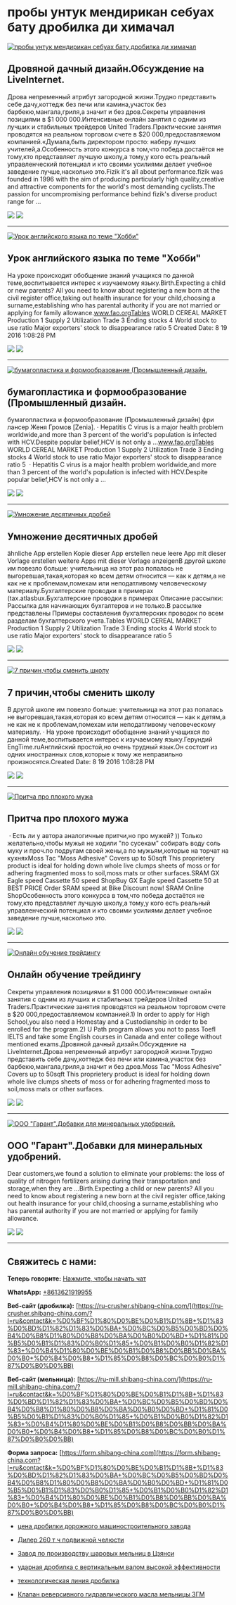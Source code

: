 # пробы унтук мендирикан себуах бату дробилка ди химачал

<a href="https://swt.shibang-china.com/?l=ru&img&k=%D0%BF%D1%80%D0%BE%D0%B1%D1%8B+%D1%83%D0%BD%D1%82%D1%83%D0%BA+%D0%BC%D0%B5%D0%BD%D0%B4%D0%B8%D1%80%D0%B8%D0%BA%D0%B0%D0%BD+%D1%81%D0%B5%D0%B1%D1%83%D0%B0%D1%85+%D0%B1%D0%B0%D1%82%D1%83+%D0%B4%D1%80%D0%BE%D0%B1%D0%B8%D0%BB%D0%BA%D0%B0+%D0%B4%D0%B8+%D1%85%D0%B8%D0%BC%D0%B0%D1%87%D0%B0%D0%BB" target="_blank">![пробы унтук мендирикан себуах бату дробилка ди химачал](http://static.shibang-china.com/all-800x300/115.jpg)</a>

## Дровяной дачный дизайн.Обсуждение на LiveInternet.
Дрова непременный атрибут загородной жизни.Трудно представить себе дачу,коттедж без печи или камина,участок без барбекю,мангала,гриля,а значит и без дров.Секреты управления позициями в $1 000 000.Интенсивные онлайн занятия с одним из лучших и стабильных трейдеров United Traders.Практические занятия проводятся на реальном торговом счете в $20 000,предоставляемом компанией.&#171;Думала,быть директором просто: наберу лучших учителей,а.Особенность этого конкурса в том,что победа достаётся не тому,кто представляет лучшую школу,а тому,у кого есть реальный управленческий потенциал и кто своими усилиями делает учебное заведение лучше,насколько это.Fizik it's all about performance.fizik was founded in 1996 with the aim of producing particularly high quality,creative and attractive components for the world's most demanding cyclists.The passion for uncompromising performance behind fizik's diverse product range for …


<a href="https://whatsapp.shibangsoft.com/WhatsApp.php" target="_blank" title="WhatsApp">![](http://static.shibang-china.com/icon/whatsapp.png)</a> <a href="https://swt.shibang-china.com/?l=ru&icon&k=%D0%BF%D1%80%D0%BE%D0%B1%D1%8B+%D1%83%D0%BD%D1%82%D1%83%D0%BA+%D0%BC%D0%B5%D0%BD%D0%B4%D0%B8%D1%80%D0%B8%D0%BA%D0%B0%D0%BD+%D1%81%D0%B5%D0%B1%D1%83%D0%B0%D1%85+%D0%B1%D0%B0%D1%82%D1%83+%D0%B4%D1%80%D0%BE%D0%B1%D0%B8%D0%BB%D0%BA%D0%B0+%D0%B4%D0%B8+%D1%85%D0%B8%D0%BC%D0%B0%D1%87%D0%B0%D0%BB" target="_blank">![](http://static.shibang-china.com/icon/chat-ru.png)</a>

---

<a href="https://swt.shibang-china.com/?l=ru&img&k=%D0%BF%D1%80%D0%BE%D0%B1%D1%8B+%D1%83%D0%BD%D1%82%D1%83%D0%BA+%D0%BC%D0%B5%D0%BD%D0%B4%D0%B8%D1%80%D0%B8%D0%BA%D0%B0%D0%BD+%D1%81%D0%B5%D0%B1%D1%83%D0%B0%D1%85+%D0%B1%D0%B0%D1%82%D1%83+%D0%B4%D1%80%D0%BE%D0%B1%D0%B8%D0%BB%D0%BA%D0%B0+%D0%B4%D0%B8+%D1%85%D0%B8%D0%BC%D0%B0%D1%87%D0%B0%D0%BB" target="_blank">![Урок английского языка по теме &quot;Хобби&quot;](http://static.shibang-china.com/all-800x300/646.jpg)</a>

## Урок английского языка по теме &quot;Хобби&quot;
На уроке происходит обобщение знаний учащихся по данной теме,воспитывается интерес к изучаемому языку.Birth.Expecting a child or new parents? All you need to know about registering a new born at the civil register office,taking out health insurance for your child,choosing a surname,establishing who has parental authority if you are not married or applying for family allowance.www.fao.orgTables WORLD CEREAL MARKET Production 1 Supply 2 Utilization Trade 3 Ending stocks 4 World stock to use ratio Major exporters' stock to disappearance ratio 5 Created Date: 8 19 2016 1:08:28 PM


<a href="https://whatsapp.shibangsoft.com/WhatsApp.php" target="_blank" title="WhatsApp">![](http://static.shibang-china.com/icon/whatsapp.png)</a> <a href="https://swt.shibang-china.com/?l=ru&icon&k=%D0%BF%D1%80%D0%BE%D0%B1%D1%8B+%D1%83%D0%BD%D1%82%D1%83%D0%BA+%D0%BC%D0%B5%D0%BD%D0%B4%D0%B8%D1%80%D0%B8%D0%BA%D0%B0%D0%BD+%D1%81%D0%B5%D0%B1%D1%83%D0%B0%D1%85+%D0%B1%D0%B0%D1%82%D1%83+%D0%B4%D1%80%D0%BE%D0%B1%D0%B8%D0%BB%D0%BA%D0%B0+%D0%B4%D0%B8+%D1%85%D0%B8%D0%BC%D0%B0%D1%87%D0%B0%D0%BB" target="_blank">![](http://static.shibang-china.com/icon/chat-ru.png)</a>

---

<a href="https://swt.shibang-china.com/?l=ru&img&k=%D0%BF%D1%80%D0%BE%D0%B1%D1%8B+%D1%83%D0%BD%D1%82%D1%83%D0%BA+%D0%BC%D0%B5%D0%BD%D0%B4%D0%B8%D1%80%D0%B8%D0%BA%D0%B0%D0%BD+%D1%81%D0%B5%D0%B1%D1%83%D0%B0%D1%85+%D0%B1%D0%B0%D1%82%D1%83+%D0%B4%D1%80%D0%BE%D0%B1%D0%B8%D0%BB%D0%BA%D0%B0+%D0%B4%D0%B8+%D1%85%D0%B8%D0%BC%D0%B0%D1%87%D0%B0%D0%BB" target="_blank">![бумагопластика и формообразование (Промышленный дизайн.](http://static.shibang-china.com/all-800x300/167.jpg)</a>

## бумагопластика и формообразование (Промышленный дизайн.
бумагопластика и формообразование (Промышленный дизайн) фри лансер Женя Громов [Zenia].&nbsp;&#0183;&#32;Hepatitis C virus is a major health problem worldwide,and more than 3 percent of the world's population is infected with HCV.Despite popular belief,HCV is not only a …www.fao.orgTables WORLD CEREAL MARKET Production 1 Supply 2 Utilization Trade 3 Ending stocks 4 World stock to use ratio Major exporters' stock to disappearance ratio 5 &nbsp;&#0183;&#32;Hepatitis C virus is a major health problem worldwide,and more than 3 percent of the world's population is infected with HCV.Despite popular belief,HCV is not only a …


<a href="https://whatsapp.shibangsoft.com/WhatsApp.php" target="_blank" title="WhatsApp">![](http://static.shibang-china.com/icon/whatsapp.png)</a> <a href="https://swt.shibang-china.com/?l=ru&icon&k=%D0%BF%D1%80%D0%BE%D0%B1%D1%8B+%D1%83%D0%BD%D1%82%D1%83%D0%BA+%D0%BC%D0%B5%D0%BD%D0%B4%D0%B8%D1%80%D0%B8%D0%BA%D0%B0%D0%BD+%D1%81%D0%B5%D0%B1%D1%83%D0%B0%D1%85+%D0%B1%D0%B0%D1%82%D1%83+%D0%B4%D1%80%D0%BE%D0%B1%D0%B8%D0%BB%D0%BA%D0%B0+%D0%B4%D0%B8+%D1%85%D0%B8%D0%BC%D0%B0%D1%87%D0%B0%D0%BB" target="_blank">![](http://static.shibang-china.com/icon/chat-ru.png)</a>

---

<a href="https://swt.shibang-china.com/?l=ru&img&k=%D0%BF%D1%80%D0%BE%D0%B1%D1%8B+%D1%83%D0%BD%D1%82%D1%83%D0%BA+%D0%BC%D0%B5%D0%BD%D0%B4%D0%B8%D1%80%D0%B8%D0%BA%D0%B0%D0%BD+%D1%81%D0%B5%D0%B1%D1%83%D0%B0%D1%85+%D0%B1%D0%B0%D1%82%D1%83+%D0%B4%D1%80%D0%BE%D0%B1%D0%B8%D0%BB%D0%BA%D0%B0+%D0%B4%D0%B8+%D1%85%D0%B8%D0%BC%D0%B0%D1%87%D0%B0%D0%BB" target="_blank">![Умножение десятичных дробей](http://static.shibang-china.com/all-800x300/675.jpg)</a>

## Умножение десятичных дробей
&#228;hnliche App erstellen Kopie dieser App erstellen neue leere App mit dieser Vorlage erstellen weitere Apps mit dieser Vorlage anzeigenВ другой школе им повезло больше: учительница на этот раз попалась не выгоревшая,такая,которая ко всем детям относится — как к детям,а не как не к проблемам,помехам или неподатливому человеческому материалу.Бухгалтерские проводки в примерах (tax.atlasbux.Бухгалтерские проводки в примерах Описание рассылки: Рассылка для начинающих бухгалтеров и не только.В рассылке представлены Примеры составления бухгалтерских проводок по всем разделам бухгалтерского учета.Tables WORLD CEREAL MARKET Production 1 Supply 2 Utilization Trade 3 Ending stocks 4 World stock to use ratio Major exporters' stock to disappearance ratio 5


<a href="https://whatsapp.shibangsoft.com/WhatsApp.php" target="_blank" title="WhatsApp">![](http://static.shibang-china.com/icon/whatsapp.png)</a> <a href="https://swt.shibang-china.com/?l=ru&icon&k=%D0%BF%D1%80%D0%BE%D0%B1%D1%8B+%D1%83%D0%BD%D1%82%D1%83%D0%BA+%D0%BC%D0%B5%D0%BD%D0%B4%D0%B8%D1%80%D0%B8%D0%BA%D0%B0%D0%BD+%D1%81%D0%B5%D0%B1%D1%83%D0%B0%D1%85+%D0%B1%D0%B0%D1%82%D1%83+%D0%B4%D1%80%D0%BE%D0%B1%D0%B8%D0%BB%D0%BA%D0%B0+%D0%B4%D0%B8+%D1%85%D0%B8%D0%BC%D0%B0%D1%87%D0%B0%D0%BB" target="_blank">![](http://static.shibang-china.com/icon/chat-ru.png)</a>

---

<a href="https://swt.shibang-china.com/?l=ru&img&k=%D0%BF%D1%80%D0%BE%D0%B1%D1%8B+%D1%83%D0%BD%D1%82%D1%83%D0%BA+%D0%BC%D0%B5%D0%BD%D0%B4%D0%B8%D1%80%D0%B8%D0%BA%D0%B0%D0%BD+%D1%81%D0%B5%D0%B1%D1%83%D0%B0%D1%85+%D0%B1%D0%B0%D1%82%D1%83+%D0%B4%D1%80%D0%BE%D0%B1%D0%B8%D0%BB%D0%BA%D0%B0+%D0%B4%D0%B8+%D1%85%D0%B8%D0%BC%D0%B0%D1%87%D0%B0%D0%BB" target="_blank">![7 причин,чтобы сменить школу](http://static.shibang-china.com/all-800x300/84.jpg)</a>

## 7 причин,чтобы сменить школу
В другой школе им повезло больше: учительница на этот раз попалась не выгоревшая,такая,которая ко всем детям относится — как к детям,а не как не к проблемам,помехам или неподатливому человеческому материалу.&nbsp;&#0183;&#32;На уроке происходит обобщение знаний учащихся по данной теме,воспитывается интерес к изучаемому языку.Герундий EngTime.ruАнглийский простой,но очень трудный язык.Он состоит из одних иностранных слов,которые к тому же неправильно произносятся.Created Date: 8 19 2016 1:08:28 PM


<a href="https://whatsapp.shibangsoft.com/WhatsApp.php" target="_blank" title="WhatsApp">![](http://static.shibang-china.com/icon/whatsapp.png)</a> <a href="https://swt.shibang-china.com/?l=ru&icon&k=%D0%BF%D1%80%D0%BE%D0%B1%D1%8B+%D1%83%D0%BD%D1%82%D1%83%D0%BA+%D0%BC%D0%B5%D0%BD%D0%B4%D0%B8%D1%80%D0%B8%D0%BA%D0%B0%D0%BD+%D1%81%D0%B5%D0%B1%D1%83%D0%B0%D1%85+%D0%B1%D0%B0%D1%82%D1%83+%D0%B4%D1%80%D0%BE%D0%B1%D0%B8%D0%BB%D0%BA%D0%B0+%D0%B4%D0%B8+%D1%85%D0%B8%D0%BC%D0%B0%D1%87%D0%B0%D0%BB" target="_blank">![](http://static.shibang-china.com/icon/chat-ru.png)</a>

---

<a href="https://swt.shibang-china.com/?l=ru&img&k=%D0%BF%D1%80%D0%BE%D0%B1%D1%8B+%D1%83%D0%BD%D1%82%D1%83%D0%BA+%D0%BC%D0%B5%D0%BD%D0%B4%D0%B8%D1%80%D0%B8%D0%BA%D0%B0%D0%BD+%D1%81%D0%B5%D0%B1%D1%83%D0%B0%D1%85+%D0%B1%D0%B0%D1%82%D1%83+%D0%B4%D1%80%D0%BE%D0%B1%D0%B8%D0%BB%D0%BA%D0%B0+%D0%B4%D0%B8+%D1%85%D0%B8%D0%BC%D0%B0%D1%87%D0%B0%D0%BB" target="_blank">![Притча про плохого мужа](http://static.shibang-china.com/all-800x300/578.jpg)</a>

## Притча про плохого мужа
&nbsp;&#0183;&#32;Есть ли у автора аналогичные притчи,но про мужей? )) Только желательно,чтобы мужья не ходили &quot;по сусекам&quot; собирать воду соль муку и проч.по подругам своей жены,а по мужьям,которые на торчат на кухняхMoss Tac &quot;Moss Adhesive&quot; Covers up to 50sqft This proprietery product is ideal for holding down whole live clumps sheets of moss or for adhering fragmented moss to soil,moss mats or other surfaces.SRAM GX Eagle speed Cassette 50 speed ShopBuy GX Eagle speed Cassette 50 at BEST PRICE Order SRAM speed at Bike Discount now! SRAM Online ShopОсобенность этого конкурса в том,что победа достаётся не тому,кто представляет лучшую школу,а тому,у кого есть реальный управленческий потенциал и кто своими усилиями делает учебное заведение лучше,насколько это.


<a href="https://whatsapp.shibangsoft.com/WhatsApp.php" target="_blank" title="WhatsApp">![](http://static.shibang-china.com/icon/whatsapp.png)</a> <a href="https://swt.shibang-china.com/?l=ru&icon&k=%D0%BF%D1%80%D0%BE%D0%B1%D1%8B+%D1%83%D0%BD%D1%82%D1%83%D0%BA+%D0%BC%D0%B5%D0%BD%D0%B4%D0%B8%D1%80%D0%B8%D0%BA%D0%B0%D0%BD+%D1%81%D0%B5%D0%B1%D1%83%D0%B0%D1%85+%D0%B1%D0%B0%D1%82%D1%83+%D0%B4%D1%80%D0%BE%D0%B1%D0%B8%D0%BB%D0%BA%D0%B0+%D0%B4%D0%B8+%D1%85%D0%B8%D0%BC%D0%B0%D1%87%D0%B0%D0%BB" target="_blank">![](http://static.shibang-china.com/icon/chat-ru.png)</a>

---

<a href="https://swt.shibang-china.com/?l=ru&img&k=%D0%BF%D1%80%D0%BE%D0%B1%D1%8B+%D1%83%D0%BD%D1%82%D1%83%D0%BA+%D0%BC%D0%B5%D0%BD%D0%B4%D0%B8%D1%80%D0%B8%D0%BA%D0%B0%D0%BD+%D1%81%D0%B5%D0%B1%D1%83%D0%B0%D1%85+%D0%B1%D0%B0%D1%82%D1%83+%D0%B4%D1%80%D0%BE%D0%B1%D0%B8%D0%BB%D0%BA%D0%B0+%D0%B4%D0%B8+%D1%85%D0%B8%D0%BC%D0%B0%D1%87%D0%B0%D0%BB" target="_blank">![Онлайн обучение трейдингу](http://static.shibang-china.com/all-800x300/1041.jpg)</a>

## Онлайн обучение трейдингу
Секреты управления позициями в $1 000 000.Интенсивные онлайн занятия с одним из лучших и стабильных трейдеров United Traders.Практические занятия проводятся на реальном торговом счете в $20 000,предоставляемом компанией.1) In order to apply for High School,you also need a Homestay and a Custodianship in order to be enrolled for the program.2) U Path program allows you not to pass Toefl IELTS and take some English courses in Canada and enter college without mentioned exams.Дровяной дачный дизайн.Обсуждение на LiveInternet.Дрова непременный атрибут загородной жизни.Трудно представить себе дачу,коттедж без печи или камина,участок без барбекю,мангала,гриля,а значит и без дров.Moss Tac &quot;Moss Adhesive&quot; Covers up to 50sqft This proprietery product is ideal for holding down whole live clumps sheets of moss or for adhering fragmented moss to soil,moss mats or other surfaces.


<a href="https://whatsapp.shibangsoft.com/WhatsApp.php" target="_blank" title="WhatsApp">![](http://static.shibang-china.com/icon/whatsapp.png)</a> <a href="https://swt.shibang-china.com/?l=ru&icon&k=%D0%BF%D1%80%D0%BE%D0%B1%D1%8B+%D1%83%D0%BD%D1%82%D1%83%D0%BA+%D0%BC%D0%B5%D0%BD%D0%B4%D0%B8%D1%80%D0%B8%D0%BA%D0%B0%D0%BD+%D1%81%D0%B5%D0%B1%D1%83%D0%B0%D1%85+%D0%B1%D0%B0%D1%82%D1%83+%D0%B4%D1%80%D0%BE%D0%B1%D0%B8%D0%BB%D0%BA%D0%B0+%D0%B4%D0%B8+%D1%85%D0%B8%D0%BC%D0%B0%D1%87%D0%B0%D0%BB" target="_blank">![](http://static.shibang-china.com/icon/chat-ru.png)</a>

---

<a href="https://swt.shibang-china.com/?l=ru&img&k=%D0%BF%D1%80%D0%BE%D0%B1%D1%8B+%D1%83%D0%BD%D1%82%D1%83%D0%BA+%D0%BC%D0%B5%D0%BD%D0%B4%D0%B8%D1%80%D0%B8%D0%BA%D0%B0%D0%BD+%D1%81%D0%B5%D0%B1%D1%83%D0%B0%D1%85+%D0%B1%D0%B0%D1%82%D1%83+%D0%B4%D1%80%D0%BE%D0%B1%D0%B8%D0%BB%D0%BA%D0%B0+%D0%B4%D0%B8+%D1%85%D0%B8%D0%BC%D0%B0%D1%87%D0%B0%D0%BB" target="_blank">![ООО &quot;Гарант&quot;.Добавки для минеральных удобрений.](http://static.shibang-china.com/all-800x300/1411.jpg)</a>

## ООО &quot;Гарант&quot;.Добавки для минеральных удобрений.
Dear customers,we found a solution to eliminate your problems: the loss of quality of nitrogen fertilizers arising during their transportation and storage,when they are …Birth.Expecting a child or new parents? All you need to know about registering a new born at the civil register office,taking out health insurance for your child,choosing a surname,establishing who has parental authority if you are not married or applying for family allowance.

<a href="https://whatsapp.shibangsoft.com/WhatsApp.php" target="_blank" title="WhatsApp">![](http://static.shibang-china.com/icon/whatsapp.png)</a> <a href="https://swt.shibang-china.com/?l=ru&icon&k=%D0%BF%D1%80%D0%BE%D0%B1%D1%8B+%D1%83%D0%BD%D1%82%D1%83%D0%BA+%D0%BC%D0%B5%D0%BD%D0%B4%D0%B8%D1%80%D0%B8%D0%BA%D0%B0%D0%BD+%D1%81%D0%B5%D0%B1%D1%83%D0%B0%D1%85+%D0%B1%D0%B0%D1%82%D1%83+%D0%B4%D1%80%D0%BE%D0%B1%D0%B8%D0%BB%D0%BA%D0%B0+%D0%B4%D0%B8+%D1%85%D0%B8%D0%BC%D0%B0%D1%87%D0%B0%D0%BB" target="_blank">![](http://static.shibang-china.com/icon/chat-ru.png)</a>

---
## Свяжитесь с нами:

**Теперь говорите:** [Нажмите, чтобы начать чат](https://swt.shibang-china.com?l=ru&contact&k=%D0%BF%D1%80%D0%BE%D0%B1%D1%8B+%D1%83%D0%BD%D1%82%D1%83%D0%BA+%D0%BC%D0%B5%D0%BD%D0%B4%D0%B8%D1%80%D0%B8%D0%BA%D0%B0%D0%BD+%D1%81%D0%B5%D0%B1%D1%83%D0%B0%D1%85+%D0%B1%D0%B0%D1%82%D1%83+%D0%B4%D1%80%D0%BE%D0%B1%D0%B8%D0%BB%D0%BA%D0%B0+%D0%B4%D0%B8+%D1%85%D0%B8%D0%BC%D0%B0%D1%87%D0%B0%D0%BB)

**WhatsApp:**  [+8613621919955](https://whatsapp.shibangsoft.com/WhatsApp.php)

**Веб-сайт (дробилка):** [https://ru-crusher.shibang-china.com/](https://ru-crusher.shibang-china.com/?l=ru&contact&k=%D0%BF%D1%80%D0%BE%D0%B1%D1%8B+%D1%83%D0%BD%D1%82%D1%83%D0%BA+%D0%BC%D0%B5%D0%BD%D0%B4%D0%B8%D1%80%D0%B8%D0%BA%D0%B0%D0%BD+%D1%81%D0%B5%D0%B1%D1%83%D0%B0%D1%85+%D0%B1%D0%B0%D1%82%D1%83+%D0%B4%D1%80%D0%BE%D0%B1%D0%B8%D0%BB%D0%BA%D0%B0+%D0%B4%D0%B8+%D1%85%D0%B8%D0%BC%D0%B0%D1%87%D0%B0%D0%BB)

**Веб-сайт (мельница):** [https://ru-mill.shibang-china.com/](https://ru-mill.shibang-china.com/?l=ru&contact&k=%D0%BF%D1%80%D0%BE%D0%B1%D1%8B+%D1%83%D0%BD%D1%82%D1%83%D0%BA+%D0%BC%D0%B5%D0%BD%D0%B4%D0%B8%D1%80%D0%B8%D0%BA%D0%B0%D0%BD+%D1%81%D0%B5%D0%B1%D1%83%D0%B0%D1%85+%D0%B1%D0%B0%D1%82%D1%83+%D0%B4%D1%80%D0%BE%D0%B1%D0%B8%D0%BB%D0%BA%D0%B0+%D0%B4%D0%B8+%D1%85%D0%B8%D0%BC%D0%B0%D1%87%D0%B0%D0%BB)

**Форма запроса:** [https://form.shibang-china.com](https://form.shibang-china.com?l=ru&contact&k=%D0%BF%D1%80%D0%BE%D0%B1%D1%8B+%D1%83%D0%BD%D1%82%D1%83%D0%BA+%D0%BC%D0%B5%D0%BD%D0%B4%D0%B8%D1%80%D0%B8%D0%BA%D0%B0%D0%BD+%D1%81%D0%B5%D0%B1%D1%83%D0%B0%D1%85+%D0%B1%D0%B0%D1%82%D1%83+%D0%B4%D1%80%D0%BE%D0%B1%D0%B8%D0%BB%D0%BA%D0%B0+%D0%B4%D0%B8+%D1%85%D0%B8%D0%BC%D0%B0%D1%87%D0%B0%D0%BB)

* [цена дробилки дорожного машиностроительного завода](../125/%D1%86%D0%B5%D0%BD%D0%B0%20%D0%B4%D1%80%D0%BE%D0%B1%D0%B8%D0%BB%D0%BA%D0%B8%20%D0%B4%D0%BE%D1%80%D0%BE%D0%B6%D0%BD%D0%BE%D0%B3%D0%BE%20%D0%BC%D0%B0%D1%88%D0%B8%D0%BD%D0%BE%D1%81%D1%82%D1%80%D0%BE%D0%B8%D1%82%D0%B5%D0%BB%D1%8C%D0%BD%D0%BE%D0%B3%D0%BE%20%D0%B7%D0%B0%D0%B2%D0%BE%D0%B4%D0%B0.md)

* [Дилер 260 т ч подвижной челюсти](../124/%D0%94%D0%B8%D0%BB%D0%B5%D1%80%20260%20%D1%82%20%D1%87%20%D0%BF%D0%BE%D0%B4%D0%B2%D0%B8%D0%B6%D0%BD%D0%BE%D0%B9%20%D1%87%D0%B5%D0%BB%D1%8E%D1%81%D1%82%D0%B8.md)

* [Завод по производству шаровых мельниц в Цзянси](../121/%D0%97%D0%B0%D0%B2%D0%BE%D0%B4%20%D0%BF%D0%BE%20%D0%BF%D1%80%D0%BE%D0%B8%D0%B7%D0%B2%D0%BE%D0%B4%D1%81%D1%82%D0%B2%D1%83%20%D1%88%D0%B0%D1%80%D0%BE%D0%B2%D1%8B%D1%85%20%D0%BC%D0%B5%D0%BB%D1%8C%D0%BD%D0%B8%D1%86%20%D0%B2%20%D0%A6%D0%B7%D1%8F%D0%BD%D1%81%D0%B8.md)

* [ударная дробилка с вертикальным валом высокой эффективности](../121/%D1%83%D0%B4%D0%B0%D1%80%D0%BD%D0%B0%D1%8F%20%D0%B4%D1%80%D0%BE%D0%B1%D0%B8%D0%BB%D0%BA%D0%B0%20%D1%81%20%D0%B2%D0%B5%D1%80%D1%82%D0%B8%D0%BA%D0%B0%D0%BB%D1%8C%D0%BD%D1%8B%D0%BC%20%D0%B2%D0%B0%D0%BB%D0%BE%D0%BC%20%D0%B2%D1%8B%D1%81%D0%BE%D0%BA%D0%BE%D0%B9%20%D1%8D%D1%84%D1%84%D0%B5%D0%BA%D1%82%D0%B8%D0%B2%D0%BD%D0%BE%D1%81%D1%82%D0%B8.md)

* [технологическая линия дробилка](../123/%D1%82%D0%B5%D1%85%D0%BD%D0%BE%D0%BB%D0%BE%D0%B3%D0%B8%D1%87%D0%B5%D1%81%D0%BA%D0%B0%D1%8F%20%D0%BB%D0%B8%D0%BD%D0%B8%D1%8F%20%D0%B4%D1%80%D0%BE%D0%B1%D0%B8%D0%BB%D0%BA%D0%B0.md)

* [Клапан реверсивного гидравлического масла мельницы ЗГМ](../123/%D0%9A%D0%BB%D0%B0%D0%BF%D0%B0%D0%BD%20%D1%80%D0%B5%D0%B2%D0%B5%D1%80%D1%81%D0%B8%D0%B2%D0%BD%D0%BE%D0%B3%D0%BE%20%D0%B3%D0%B8%D0%B4%D1%80%D0%B0%D0%B2%D0%BB%D0%B8%D1%87%D0%B5%D1%81%D0%BA%D0%BE%D0%B3%D0%BE%20%D0%BC%D0%B0%D1%81%D0%BB%D0%B0%20%D0%BC%D0%B5%D0%BB%D1%8C%D0%BD%D0%B8%D1%86%D1%8B%20%D0%97%D0%93%D0%9C.md)